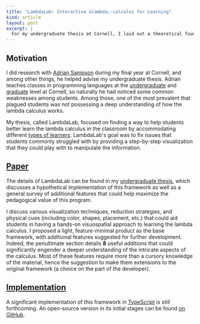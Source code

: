 ```yaml
---
title: "LambdaLab: Interactive &lambda;-calculus for Learning"
kind: article
layout: post
excerpt: |
  For my undergraduate thesis at Cornell, I laid out a theoretical foundation for an interactive visual tool that students could utilize to aid in learning the lambda calculus. Lambda calculus underscores some of the fundamental core of functional programming languages. Its simplicity and power often work as a useful model for semantic analysis. However, some of its abstraction often pose challenges in the classroom. Arguably some of the pedagogical methods by which lambda calculus is instructed to newly-minted functional programming students is wanting. This is where LambdaLab comes into the picture.
---
```


## Motivation

I did research with [Adrian Sampson][adrian] during my final year at Cornell, and among other things, he helped advise my undergraduate thesis. Adrian teaches classes in programming languages at the [undergraduate][ugrad-pl] and [graduate][grad-pl] level at Cornell, so naturally he had noticed some common weaknesses among students. Among those, one of the most prevalent that plagued students was not possessing a deep understanding of how the lambda calculus works.

My thesis, called LambdaLab, focused on finding a way to help students better learn the lambda calculus in the classroom by accommodating different [types of learners][learners]. LambdaLab's goal was to fix issues that students commonly struggled with by providing a step-by-step visualization that they could play with to manipulate the information.

## [Paper][thesis]

The details of LambdaLab can be found in my [undergraduate thesis][thesis], which discusses a hypothetical implementation of this framework as well as a general survey of additional features that could help maximize the pedagogical value of this program.

I discuss various visualization techniques, reduction strategies, and physical cues (including color, shapes, placement, etc.) that could aid students in having a hands-on visuospatial approach to learning the lambda calculus. I proposed a light, feature-minimal product as the base framework, with additional features suggested for further development. Indeed, the penultimate section details **8** useful additions that could significantly engender a deeper understanding of the intricate aspects of the calculus. Most of these features require more than a cursory knowledge of the material, hence the suggestion to make them extensions to the original framework (a choice on the part of the developer).

## [Implementation][lambdalab]

A significant implementation of this framework in [TypeScript][] is still forthcoming. An open-source version in its initial stages can be found [on GitHub][lambdalab].

[adrian]:     www.cs.cornell.edu/~asampson
[ugrad-pl]:   https://www.cs.cornell.edu/courses/cs4110/2016fa
[grad-pl]:    https://www.cs.cornell.edu/courses/cs6110/2017sp
[learners]:   http://www.tecweb.org/styles/gardner.html

[thesis]:     {{site.baseurl}}/media/ugrad-thesis.pdf

[typescript]: https://www.typescriptlang.org/
[lambdalab]:  https://github.com/sampsyo/lambdalab